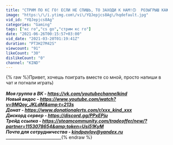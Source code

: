 ```yaml
---
title: "СТРИМ ПО КС ГО! ЕСЛИ НЕ СПИШЬ, ТО ЗАХОДИ К НАМ!🙃  РОЗЫГРЫШ КАЖДЫЕ 18 ЛАЙКОВ! ❤️"
image: "https:\/\/i.ytimg.com\/vi\/YQJepjcs8Ag\/hqdefault.jpg"
vid_id: "YQJepjcs8Ag"
categories: "Gaming"
tags: ["кс го","cs go","стрим кс го"]
date: "2021-06-26T00:15:57+03:00"
vid_date: "2021-03-20T01:19:41Z"
duration: "PT3H27M42S"
viewcount: "91"
likeCount: "30"
dislikeCount: "0"
channel: "KIND"
---
```

{% raw %}Привет, хочешь поиграть вместе со мной, просто напиши в чат и погнали играть) <br />_______________________________________________<br />Моя группа в ВК - <a rel="nofollow" target="blank" href="https://vk.com/youtubechannelkind">https://vk.com/youtubechannelkind</a><br />Новый видос - <a rel="nofollow" target="blank" href="https://www.youtube.com/watch?v=9MQoy_JKLdM&amp;t=213s">https://www.youtube.com/watch?v=9MQoy_JKLdM&amp;t=213s</a><br />Донат - <a rel="nofollow" target="blank" href="https://www.donationalerts.com/r/xxx_kind_xxx">https://www.donationalerts.com/r/xxx_kind_xxx</a><br />Дискорд сервер - <a rel="nofollow" target="blank" href="https://discord.gg/PPxEPju">https://discord.gg/PPxEPju</a><br />Трейд ссылка - <a rel="nofollow" target="blank" href="https://steamcommunity.com/tradeoffer/new/?partner=1153078654&amp;token=Usi51KyM">https://steamcommunity.com/tradeoffer/new/?partner=1153078654&amp;token=Usi51KyM</a><br />Почта для сотрудничества - kindpavlov@yandex.ru<br />__________________________________________________________________________{% endraw %}

